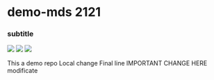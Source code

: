 # demo-mds 2121
### subtitle

![](./test.svg)
![](./image.svg)
![](./file.tldr)

This a demo repo
Local change
Final line
IMPORTANT CHANGE HERE
modificate